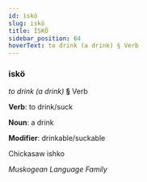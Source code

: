 ```yaml
---
id: iskö
slug: iskö
title: İSKÖ
sidebar_position: 64
hoverText: to drink (a drink) § Verb
---
```


### iskö

*to drink (a drink)* **§** Verb

**Verb**: to drink/suck

**Noun**: a drink

**Modifier**: drinkable/suckable

Chickasaw ishko  

*Muskogean Language Family*